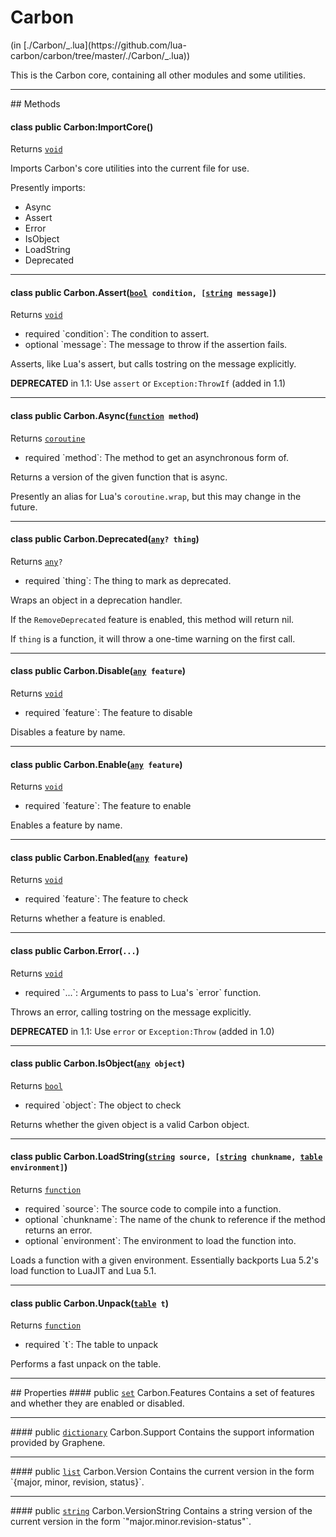 <h1 class="class-title">Carbon</h1>
<span class="file-link">(in [./Carbon/_.lua](https://github.com/lua-carbon/carbon/tree/master/./Carbon/_.lua))</span><br/>

This is the Carbon core, containing all other modules and some utilities.


<hr />
## Methods
<h4 class="method-name"><span class="doc-scope doc-class">class</span> <span class="doc-visibility doc-public">public</span> Carbon:ImportCore()</h4>
<p class="method-returns bold">Returns <code><a href="Types#void">void</a></code></p>
<ul class="doc-arg-list">

</ul>

Imports Carbon's core utilities into the current file for use.

Presently imports:
<ul><li>Async<li>Assert</li><li>Error</li><li>IsObject</li><li>LoadString</li><li>Deprecated</li></li></ul>
<hr/>
<h4 class="method-name"><span class="doc-scope doc-class">class</span> <span class="doc-visibility doc-public">public</span> Carbon.Assert(<code><a href="Types#bool">bool</a> condition, [<a href="Types#string">string</a> message]</code>)</h4>
<p class="method-returns bold">Returns <code><a href="Types#void">void</a></code></p>
<ul class="doc-arg-list">
<li><span class="doc-arg-level doc-required">required</span>  `condition`: The condition to assert.</li>
<li><span class="doc-arg-level doc-optional">optional</span>  `message`: The message to throw if the assertion fails.</li>
</ul>

Asserts, like Lua's assert, but calls tostring on the message explicitly.

**DEPRECATED** in 1.1: Use <code>assert</code> or <code>Exception:ThrowIf</code> (added in 1.1)
<hr/>
<h4 class="method-name"><span class="doc-scope doc-class">class</span> <span class="doc-visibility doc-public">public</span> Carbon.Async(<code><a href="Types#function">function</a> method</code>)</h4>
<p class="method-returns bold">Returns <code><a href="Types#coroutine">coroutine</a></code></p>
<ul class="doc-arg-list">
<li><span class="doc-arg-level doc-required">required</span>  `method`: The method to get an asynchronous form of.</li>
</ul>

Returns a version of the given function that is async.

Presently an alias for Lua's <code>coroutine.wrap</code>, but this may change in the future.
<hr/>
<h4 class="method-name"><span class="doc-scope doc-class">class</span> <span class="doc-visibility doc-public">public</span> Carbon.Deprecated(<code><a href="Types#any">any</a>? thing</code>)</h4>
<p class="method-returns bold">Returns <code><a href="Types#any">any</a>?</code></p>
<ul class="doc-arg-list">
<li><span class="doc-arg-level doc-required">required</span>  `thing`: The thing to mark as deprecated.</li>
</ul>

Wraps an object in a deprecation handler.

If the <code>RemoveDeprecated</code> feature is enabled, this method will return nil.

If <code>thing</code> is a function, it will throw a one-time warning on the first call.
<hr/>
<h4 class="method-name"><span class="doc-scope doc-class">class</span> <span class="doc-visibility doc-public">public</span> Carbon.Disable(<code><a href="Types#any">any</a> feature</code>)</h4>
<p class="method-returns bold">Returns <code><a href="Types#void">void</a></code></p>
<ul class="doc-arg-list">
<li><span class="doc-arg-level doc-required">required</span>  `feature`: The feature to disable</li>
</ul>

Disables a feature by name.
<hr/>
<h4 class="method-name"><span class="doc-scope doc-class">class</span> <span class="doc-visibility doc-public">public</span> Carbon.Enable(<code><a href="Types#any">any</a> feature</code>)</h4>
<p class="method-returns bold">Returns <code><a href="Types#void">void</a></code></p>
<ul class="doc-arg-list">
<li><span class="doc-arg-level doc-required">required</span>  `feature`: The feature to enable</li>
</ul>

Enables a feature by name.
<hr/>
<h4 class="method-name"><span class="doc-scope doc-class">class</span> <span class="doc-visibility doc-public">public</span> Carbon.Enabled(<code><a href="Types#any">any</a> feature</code>)</h4>
<p class="method-returns bold">Returns <code><a href="Types#void">void</a></code></p>
<ul class="doc-arg-list">
<li><span class="doc-arg-level doc-required">required</span>  `feature`: The feature to check</li>
</ul>

Returns whether a feature is enabled.
<hr/>
<h4 class="method-name"><span class="doc-scope doc-class">class</span> <span class="doc-visibility doc-public">public</span> Carbon.Error(<code>...</code>)</h4>
<p class="method-returns bold">Returns <code><a href="Types#void">void</a></code></p>
<ul class="doc-arg-list">
<li><span class="doc-arg-level doc-required">required</span>  `...`: Arguments to pass to Lua's `error` function.</li>
</ul>

Throws an error, calling tostring on the message explicitly.

**DEPRECATED** in 1.1: Use <code>error</code> or <code>Exception:Throw</code> (added in 1.0)
<hr/>
<h4 class="method-name"><span class="doc-scope doc-class">class</span> <span class="doc-visibility doc-public">public</span> Carbon.IsObject(<code><a href="Types#any">any</a> object</code>)</h4>
<p class="method-returns bold">Returns <code><a href="Types#bool">bool</a></code></p>
<ul class="doc-arg-list">
<li><span class="doc-arg-level doc-required">required</span>  `object`: The object to check</li>
</ul>

Returns whether the given object is a valid Carbon object.
<hr/>
<h4 class="method-name"><span class="doc-scope doc-class">class</span> <span class="doc-visibility doc-public">public</span> Carbon.LoadString(<code><a href="Types#string">string</a> source, [<a href="Types#string">string</a> chunkname, <a href="Types#table">table</a> environment]</code>)</h4>
<p class="method-returns bold">Returns <code><a href="Types#function">function</a></code></p>
<ul class="doc-arg-list">
<li><span class="doc-arg-level doc-required">required</span>  `source`: The source code to compile into a function.</li>
<li><span class="doc-arg-level doc-optional">optional</span>  `chunkname`: The name of the chunk to reference if the method returns an error.</li>
<li><span class="doc-arg-level doc-optional">optional</span>  `environment`: The environment to load the function into.</li>
</ul>

Loads a function with a given environment.
Essentially backports Lua 5.2's load function to LuaJIT and Lua 5.1.
<hr/>
<h4 class="method-name"><span class="doc-scope doc-class">class</span> <span class="doc-visibility doc-public">public</span> Carbon.Unpack(<code><a href="Types#table">table</a> t</code>)</h4>
<p class="method-returns bold">Returns <code><a href="Types#function">function</a></code></p>
<ul class="doc-arg-list">
<li><span class="doc-arg-level doc-required">required</span>  `t`: The table to unpack</li>
</ul>

Performs a fast unpack on the table.

<hr />
## Properties
#### <span class="doc-visibility doc-public">public</span> <code><a href="Types#set">set</a></code> Carbon.Features
Contains a set of features and whether they are enabled or disabled.
<hr/>
#### <span class="doc-visibility doc-public">public</span> <code><a href="Types#dictionary">dictionary</a></code> Carbon.Support
Contains the support information provided by Graphene.
<hr/>
#### <span class="doc-visibility doc-public">public</span> <code><a href="Types#list">list</a></code> Carbon.Version
Contains the current version in the form `{major, minor, revision, status}`.
<hr/>
#### <span class="doc-visibility doc-public">public</span> <code><a href="Types#string">string</a></code> Carbon.VersionString
Contains a string version of the current version in the form `"major.minor.revision-status"`.